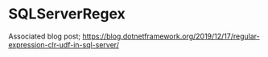# SQLServerRegex

Associated blog post;
https://blog.dotnetframework.org/2019/12/17/regular-expression-clr-udf-in-sql-server/
